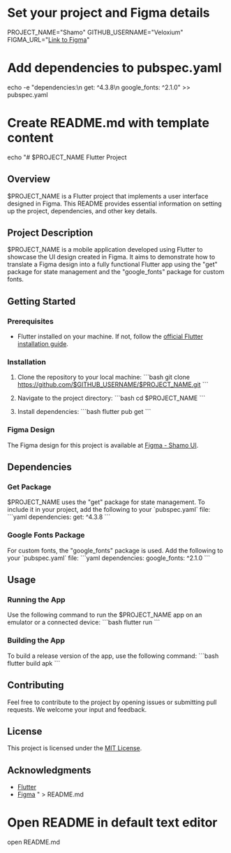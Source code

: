 # Set your project and Figma details
PROJECT_NAME="Shamo"
GITHUB_USERNAME="Veloxium"
FIGMA_URL="[Link to Figma](https://www.figma.com/file/gnU5qWcB4U1wHgGSaUVbKf/Shamo---Flutter-Laravel?type=design&node-id=0%3A1&mode=design&t=sm1Oob7p06SucAqL-1)"


# Add dependencies to pubspec.yaml
echo -e "dependencies:\n  get: ^4.3.8\n  google_fonts: ^2.1.0" >> pubspec.yaml

# Create README.md with template content
echo "# $PROJECT_NAME Flutter Project

## Overview
$PROJECT_NAME is a Flutter project that implements a user interface designed in Figma. This README provides essential information on setting up the project, dependencies, and other key details.

## Project Description
$PROJECT_NAME is a mobile application developed using Flutter to showcase the UI design created in Figma. It aims to demonstrate how to translate a Figma design into a fully functional Flutter app using the \"get\" package for state management and the \"google_fonts\" package for custom fonts.

## Getting Started

### Prerequisites
- Flutter installed on your machine. If not, follow the [official Flutter installation guide](https://flutter.dev/docs/get-started/install).

### Installation
1. Clone the repository to your local machine:
    \`\`\`bash
    git clone https://github.com/$GITHUB_USERNAME/$PROJECT_NAME.git
    \`\`\`

2. Navigate to the project directory:
    \`\`\`bash
    cd $PROJECT_NAME
    \`\`\`

3. Install dependencies:
    \`\`\`bash
    flutter pub get
    \`\`\`

### Figma Design
The Figma design for this project is available at [Figma - Shamo UI]($FIGMA_URL).

## Dependencies

### Get Package
$PROJECT_NAME uses the \"get\" package for state management. To include it in your project, add the following to your \`pubspec.yaml\` file:
\`\`\`yaml
dependencies:
  get: ^4.3.8
\`\`\`

### Google Fonts Package
For custom fonts, the \"google_fonts\" package is used. Add the following to your \`pubspec.yaml\` file:
\`\`\`yaml
dependencies:
  google_fonts: ^2.1.0
\`\`\`

## Usage

### Running the App
Use the following command to run the $PROJECT_NAME app on an emulator or a connected device:
\`\`\`bash
flutter run
\`\`\`

### Building the App
To build a release version of the app, use the following command:
\`\`\`bash
flutter build apk
\`\`\`

## Contributing
Feel free to contribute to the project by opening issues or submitting pull requests. We welcome your input and feedback.

## License
This project is licensed under the [MIT License](LICENSE).

## Acknowledgments
- [Flutter](https://flutter.dev/)
- [Figma]($FIGMA_URL)
" > README.md

# Open README in default text editor
open README.md
